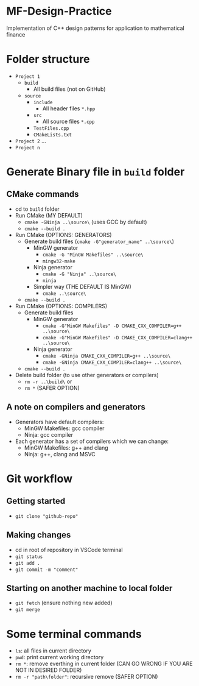 # MF-Design-Practice
Implementation of C++ design patterns for application to mathematical finance

# Folder structure
- `Project 1`
    - `build`
        - All build files (not on GitHub)
    - `source`
        - `include`
            - All header files `*.hpp`
        - `src`
            - All source files `*.cpp`
        - `TestFiles.cpp`
        - `CMakeLists.txt`
- `Project 2`
...
- `Project n`

# Generate Binary file in `build` folder

## CMake commands
- cd to `build` folder
- Run CMake (MY DEFAULT)
    - `cmake -GNinja ..\source\` (uses GCC by default)
    - `cmake --build .`
- Run CMake (OPTIONS: GENERATORS)
    - Generate build files (`cmake -G"generator_name" ..\source\`)
        - MinGW generator
            - `cmake -G "MinGW Makefiles" ..\source\`
            - `mingw32-make`
        - Ninja generator
            - `cmake -G "Ninja" ..\source\`
            - `ninja`
        - Simpler way (THE DEFAULT IS MinGW)
            - `cmake ..\source\`
    - `cmake --build .`
- Run CMake (OPTIONS: COMPILERS)
    - Generate build files
        - MinGW generator
            - `cmake -G"MinGW Makefiles" -D CMAKE_CXX_COMPILER=g++ ..\source\`
		    - `cmake -G"MinGW Makefiles" -D CMAKE_CXX_COMPILER=clang++ ..\source\`
        - Ninja generator
            - `cmake -GNinja CMAKE_CXX_COMPILER=g++ ..\source\`
		    - `cmake -GNinja CMAKE_CXX_COMPILER=clang++ ..\source\`
    - `cmake --build .`
- Delete build folder (to use other generators or compilers)
    - `rm -r ..\build\` or 
    - `rm *` (SAFER OPTION)

## A note on compilers and generators
- Generators have default compilers:
	- MinGW Makefiles: gcc compiler
	- Ninja: gcc compiler
- Each generator has a set of compilers which we can change:
	- MinGW Makefiles: g++ and clang
	- Ninja: g++, clang and MSVC

# Git workflow

## Getting started
- `git clone "github-repo"`

## Making changes
- cd in root of repository in VSCode terminal
- `git status`
- `git add .`
- `git commit -m "comment"`

## Starting on another machine to local folder
- `git fetch` (ensure nothing new added)
- `git merge`

# Some terminal commands
- `ls`: all files in current directory
- `pwd`: print current working directory
- `rm *`: remove everthing in current folder (CAN GO WRONG IF YOU ARE NOT IN DESIRED FOLDER)
- `rm -r "path\folder"`: recursive remove (SAFER OPTION)